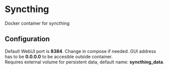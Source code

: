 # Syncthing

Docker container for syncthing

## Configuration

Default WebUI port is **8384**. Change in compose if needed. GUI address has to be **0.0.0.0** to be accesible outside container.  
Requires external volume for persistent data, default name: **syncthing_data**.
